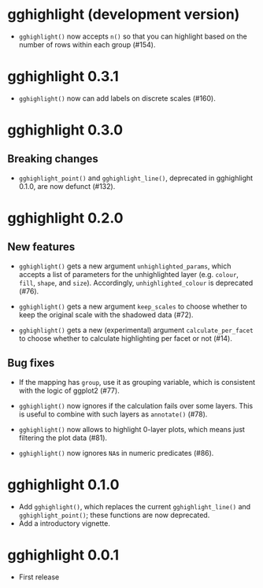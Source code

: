 # gghighlight (development version)

* `gghighlight()` now accepts `n()` so that you can highlight based on the
  number of rows within each group (#154).

# gghighlight 0.3.1

* `gghighlight()` now can add labels on discrete scales (#160).

# gghighlight 0.3.0

## Breaking changes

* `gghighlight_point()` and `gghighlight_line()`, deprecated in gghighlight 0.1.0, are now defunct (#132).

# gghighlight 0.2.0

## New features

* `gghighlight()` gets a new argument `unhighlighted_params`, which accepts a
  list of parameters for the unhighlighted layer (e.g. `colour`, `fill`, `shape`,
  and `size`). Accordingly, `unhighlighted_colour` is deprecated (#76).

* `gghighlight()` gets a new argument `keep_scales` to choose whether to keep the
  original scale with the shadowed data (#72).

* `gghighlight()` gets a new (experimental) argument `calculate_per_facet` to
  choose whether to calculate highlighting per facet or not (#14).

## Bug fixes

* If the mapping has `group`, use it as grouping variable, which is consistent
  with the logic of ggplot2 (#77).

* `gghighlight()` now ignores if the calculation fails over some layers. This
  is useful to combine with such layers as `annotate()` (#78).

* `gghighlight()` now allows to highlight 0-layer plots, which means just
  filtering the plot data (#81).

* `gghighlight()` now ignores `NA`s in numeric predicates (#86).

# gghighlight 0.1.0

* Add `gghighlight()`, which replaces the current `gghighlight_line()` and `gghighlight_point()`; these functions are now deprecated.
* Add a introductory vignette.

# gghighlight 0.0.1

* First release


